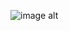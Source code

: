 ![image alt](https://github.com/Defence-Ndzhobela/DiceRollerProject/blob/3edc28763f495e89a61b2ab7b4b40fb9a7e270ff/Screenshot%202025-05-15%20113310.pnghttps://github.com/Defence-Ndzhobela/DiceRollerProject/blob/a6c6e3ce49ce985afff8f98c0f982330a89f3397/Screenshot%202025-05-15%20113333.png)
